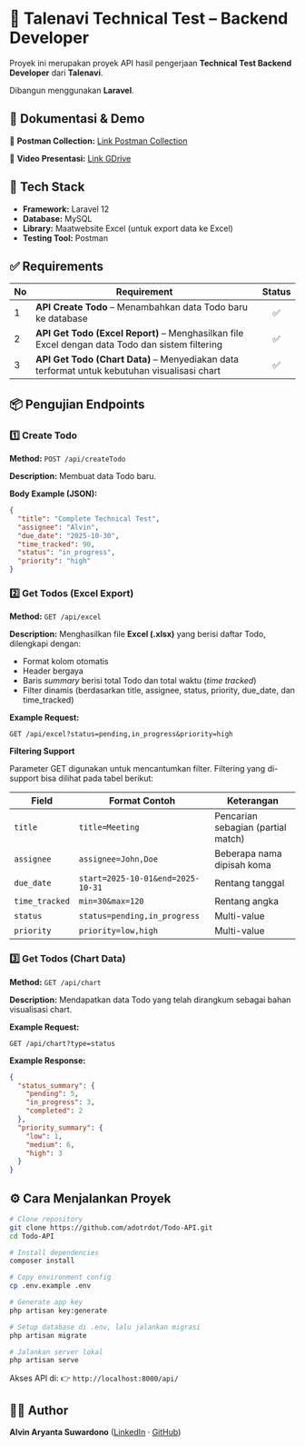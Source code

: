 # 🧩 Talenavi Technical Test – Backend Developer

Proyek ini merupakan proyek API hasil pengerjaan **Technical Test Backend Developer** dari **Talenavi**.

Dibangun menggunakan **Laravel**.

## 🧾 Dokumentasi & Demo

📘 **Postman Collection:** [Link Postman Collection](https://www.postman.com/descent-module-astronomer-14693525/workspace/workspace-technical-test-talenavi/collection/35181536-0e8769d0-12c3-43c2-ae3f-6e6302dca590?action=share&creator=35181536)

🎥 **Video Presentasi:** [Link GDrive](https://drive.google.com/file/d/1_1HHzsvqnh-vhVF4to8XUsQSlffQQHuE/view?usp=sharing)

## 🚀 Tech Stack
- **Framework:** Laravel 12
- **Database:** MySQL
- **Library:** Maatwebsite Excel (untuk export data ke Excel)  
- **Testing Tool:** Postman

## ✅ Requirements

| No | Requirement                                                                                     | Status |
|----|-------------------------------------------------------------------------------------------------|:------:|
| 1 | **API Create Todo** – Menambahkan data Todo baru ke database                                    | ✅ |
| 2 | **API Get Todo (Excel Report)** – Menghasilkan file Excel dengan data Todo dan sistem filtering | ✅ |
| 3 | **API Get Todo (Chart Data)** – Menyediakan data terformat untuk kebutuhan visualisasi chart    | ✅ |

## 📦 Pengujian Endpoints

### 1️⃣ Create Todo  
**Method:** `POST /api/createTodo`  

**Description:** Membuat data Todo baru. 

**Body Example (JSON):**
```json
{
  "title": "Complete Technical Test",
  "assignee": "Alvin",
  "due_date": "2025-10-30",
  "time_tracked": 90,
  "status": "in_progress",
  "priority": "high"
}
````

### 2️⃣ Get Todos (Excel Export)

**Method:** `GET /api/excel`

**Description:**
Menghasilkan file **Excel (.xlsx)** yang berisi daftar Todo, dilengkapi dengan:

* Format kolom otomatis
* Header bergaya
* Baris *summary* berisi total Todo dan total waktu (*time tracked*)
* Filter dinamis (berdasarkan title, assignee, status, priority, due_date, dan time_tracked)

**Example Request:**

```
GET /api/excel?status=pending,in_progress&priority=high
```

**Filtering Support**

Parameter GET digunakan untuk mencantumkan filter.
Filtering yang di-support bisa dilihat pada tabel berikut:

| Field          | Format Contoh                     | Keterangan                         |
| -------------- |-----------------------------------| ---------------------------------- |
| `title`        | `title=Meeting`                   | Pencarian sebagian (partial match) |
| `assignee`     | `assignee=John,Doe`               | Beberapa nama dipisah koma         |
| `due_date`     | `start=2025-10-01&end=2025-10-31` | Rentang tanggal                    |
| `time_tracked` | `min=30&max=120`                  | Rentang angka                      |
| `status`       | `status=pending,in_progress`      | Multi-value                        |
| `priority`     | `priority=low,high`               | Multi-value                        |

### 3️⃣ Get Todos (Chart Data)

**Method:** `GET /api/chart`

**Description:**
Mendapatkan data Todo yang telah dirangkum sebagai bahan visualisasi chart.

**Example Request:**

```
GET /api/chart?type=status
```

**Example Response:**

```json
{
  "status_summary": {
    "pending": 5,
    "in_progress": 3,
    "completed": 2
  },
  "priority_summary": {
    "low": 1,
    "medium": 6,
    "high": 3
  }
}
```

## ⚙️ Cara Menjalankan Proyek

```bash
# Clone repository
git clone https://github.com/adotrdot/Todo-API.git
cd Todo-API

# Install dependencies
composer install

# Copy environment config
cp .env.example .env

# Generate app key
php artisan key:generate

# Setup database di .env, lalu jalankan migrasi
php artisan migrate

# Jalankan server lokal
php artisan serve
```

Akses API di:
👉 `http://localhost:8000/api/`

## 👨‍💻 Author

**Alvin Aryanta Suwardono** ([LinkedIn](https://www.linkedin.com/in/alvin-aryanta-suwardono-a0a25918b/) · [GitHub](https://github.com/adotrdot/))
